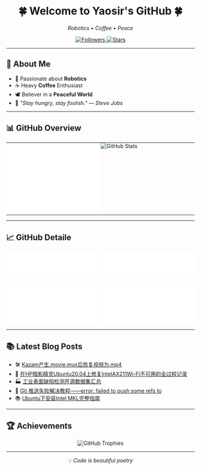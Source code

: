 <!-- ===== HEADER ===== -->
<div align="center">

# 🍀 Welcome to **Yaosir's GitHub** 🍀  
_Robotics • Coffee • Peace_

<!-- Badges -->
<p>
  <a href="https://github.com/BreCaspian?tab=followers">
    <img alt="Followers" src="https://img.shields.io/github/followers/BreCaspian?label=Followers&style=for-the-badge&color=6aa6f8&labelColor=1a1b27">
  </a>
  <a href="https://github.com/BreCaspian">
    <img alt="Stars" src="https://img.shields.io/github/stars/BreCaspian?label=Stars&style=for-the-badge&color=f8d866&labelColor=1a1b27">
  </a>
</p>

</div>

---




## 🧩 About Me

- 🤖 Passionate about **Robotics**
- ☕ Heavy **Coffee** Enthusiast
- 🕊️ Believer in a **Peaceful World**
- 🌟 *"Stay hungry, stay foolish." — Steve Jobs*

---

## 📊 GitHub Overview

<div align="center">
  <table style="width:100%; border-collapse:collapse; border:none; border-spacing:0;">
    <tr>
      <td style="padding:0; border:none; vertical-align:top; width:50%;">
        <img src="github-metrics.svg"
             alt="GitHub Metrics"
             style="max-width:100%; height:auto; display:block;" />
      </td>
      <td style="padding:0; border:none; vertical-align:top; width:50%;">
        <img src="https://github-readme-stats.vercel.app/api?username=BreCaspian&theme=tokyonight&show_icons=true&include_all_commits=true&count_private=true&hide_border=true&bg_color=00000000"
             alt="GitHub Stats"
             style="max-width:100%; height:auto; display:block;" />
      </td>
    </tr>
  </table>
</div>


---

## 📈 GitHub Detaile

<div align="center" style="display: flex; flex-wrap: wrap; justify-content: center; gap: 20px;">

<img src="https://github.com/BreCaspian/BreCaspian/blob/main/github-metrics/languages.indepth.svg" alt="Languages" width="48%" />
<img src="./github-metrics/reactions.svg" alt="Reactions" width="48%" />
<img src="https://github.com/BreCaspian/BreCaspian/blob/main/github-metrics/followup.indepth.svg" alt="Issues & PRs" width="48%" />
<img src="https://github.com/BreCaspian/BreCaspian/blob/main/github-metrics/repositories.pinned.svg" alt="Pinned Repos" width="48%" />

</div>

---

## 📚 Latest Blog Posts

<!-- BLOG-POST-LIST:START -->
- 🛠️ [Kazam产生.movie.mux后恢复视频为.mp4](https://blog.csdn.net/qq_60865111/article/details/149882889)
- 📶 [在HP暗影精灵Ubuntu20.04上修复IntelAX211Wi-Fi不可用的全过程记录](https://blog.csdn.net/qq_60865111/article/details/149123368)
- 🏭 [工业表面缺陷检测开源数据集汇总](https://blog.csdn.net/qq_60865111/article/details/149000368)
- 🔧 [Git 推送失败解决教程——error: failed to push some refs to](https://blog.csdn.net/qq_60865111/article/details/148456311)
- 📚 [Ubuntu下安装Intel MKL完整指南](https://blog.csdn.net/qq_60865111/article/details/147261872)
<!-- BLOG-POST-LIST:END -->

---

## 🏆 Achievements

<div align="center">
<img src="https://github-profile-trophy.vercel.app/?username=BreCaspian&row=1&column=5&theme=juicyfresh&no-frame=true&no-bg=true" alt="GitHub Trophies"/>
</div>

---

<p align="center">
  💡 <i>Code is beautiful poetry</i>
</p>











<!-- GitHub Activity Graph GitHub 活动图 -->



<!--
**BreCaspian/BreCaspian** is a ✨ _special_ ✨ repository because its `README.md` (this file) appears on your GitHub profile.


[![Top Langs](https://github-readme-stats.vercel.app/api/top-langs/?username=BreCaspian)](https://github.com/anuraghazra/github-readme-stats)


profile-3d-contrib/profile-green-animate.svg
样式：绿色动态主题
特点：以绿色为主色调，带有动态动画效果，展示您的GitHub贡献记录（如提交、PR等）。
profile-3d-contrib/profile-green.svg
样式：绿色静态主题
特点：与绿色动态版类似，但没有动画效果，适合静态展示。
profile-3d-contrib/profile-season-animate.svg
样式：季节动态主题
特点：根据当前季节（春、夏、秋、冬）自动调整颜色和背景，并带有动态效果。
profile-3d-contrib/profile-season.svg
样式：季节静态主题
特点：与季节动态版类似，但无动画，颜色随季节变化。
profile-3d-contrib/profile-south-season-animate.svg
样式：南半球季节动态主题
特点：专为南半球用户设计，季节与北半球相反（例如北半球夏季时，南半球为冬季），带有动态效果。
profile-3d-contrib/profile-south-season.svg
样式：南半球季节静态主题
特点：南半球季节主题的静态版本，无动画效果。
profile-3d-contrib/profile-night-view.svg
样式：夜景主题
特点：以深色背景和星空效果展示，模拟夜间景观，静态展示。
profile-3d-contrib/profile-night-green.svg
样式：夜间绿色主题
特点：夜景背景搭配绿色贡献块，静态展示。
profile-3d-contrib/profile-night-rainbow.svg
样式：夜间彩虹主题
特点：夜景背景搭配彩虹色贡献块，静态展示。
profile-3d-contrib/profile-gitblock.svg
样式：Git块主题
特点：以GitHub风格的方块形式展示贡献，静态展示。



![](https://stats.justsong.cn/api/leetcode?username=Brecaspian&cn=true)  leetcode



<img src="https://img.shields.io/badge/-HTML5-E34F26?style=flat-square&logo=html5&logoColor=white" /> 
<img src="https://img.shields.io/badge/-CSS3-1572B6?style=flat-square&logo=css3" /> 
<img src="https://img.shields.io/badge/-JavaScript-oringe?style=flat-square&logo=javascript" /> 小徽章


<p align="center">
  <a href="https://skillicons.dev">
    <img src="https://skillicons.dev/icons?i=c,cpp,py,pytorch,tensorflow,raspberrypi,rust,stackoverflow,visualstudio,vscode,pycharm,opencv,matlab,linux,gmail,github,git,gcp,docker，anaconda&theme=dark&perline=6" />
  </a>
</p>



![](https://img.shields.io/badge/Python-FFD749?style=for-the-badge&logo=python&logoColor=white)


-----------------------------------------------------------------------------------------------------------------------





<!--
  <div>&nbsp;</div>




<div style="display: flex; justify-content: center; align-items: center;">
  <img src="https://raw.githubusercontent.com/Tarikul-Islam-Anik/Animated-Fluent-Emojis/master/Emojis/Hand%20gestures/Waving%20Hand.png" alt="Waving Hand" width="50" height="50" />
  <img src="https://raw.githubusercontent.com/Tarikul-Islam-Anik/Animated-Fluent-Emojis/master/Emojis/Travel%20and%20places/Glowing%20Star.png" alt="Glowing Star" width="50" height="50" />
  <img src="https://raw.githubusercontent.com/Tarikul-Islam-Anik/Animated-Fluent-Emojis/master/Emojis/Travel%20and%20places/Fire.png" alt="Fire" width="50" height="50" />
  <img src="https://raw.githubusercontent.com/Tarikul-Islam-Anik/Animated-Fluent-Emojis/master/Emojis/Travel%20and%20places/Sun.png" alt="Sun" width="50" height="50" />  
  <img src="https://raw.githubusercontent.com/Tarikul-Islam-Anik/Animated-Fluent-Emojis/master/Emojis/Travel%20and%20places/Rocket.png" alt="Rocket" width="50" height="50" />
  <img src="https://raw.githubusercontent.com/Tarikul-Islam-Anik/Animated-Fluent-Emojis/master/Emojis/Travel%20and%20places/Ringed%20Planet.png" alt="Ringed Planet" width="50" height="50" />
  <img src="https://raw.githubusercontent.com/Tarikul-Islam-Anik/Animated-Fluent-Emojis/master/Emojis/Travel%20and%20places/Comet.png" alt="Comet" width="50" height="50" />
  <img src="https://raw.githubusercontent.com/Tarikul-Islam-Anik/Animated-Fluent-Emojis/master/Emojis/Food/Red%20Apple.png" alt="Red Apple" width="50" height="50" />
  <img src="https://raw.githubusercontent.com/Tarikul-Islam-Anik/Animated-Fluent-Emojis/master/Emojis/Animals/Peacock.png" alt="Peacock" width="50" height="50" />
  <img src="https://raw.githubusercontent.com/Tarikul-Islam-Anik/Animated-Fluent-Emojis/master/Emojis/Animals/Four%20Leaf%20Clover.png" alt="Four Leaf Clover" width="55" height="55" />
  <img src="https://raw.githubusercontent.com/Tarikul-Islam-Anik/Animated-Fluent-Emojis/master/Emojis/Animals/Dove.png" alt="Dove" width="50" height="50" />
</div>


<h1 style="color: #FFA500;">Welcome to Yaosir's GitHub ! 🍀</h1>



![Typing SVG](https://readme-typing-svg.demolab.com/?lines=The+World+Remains+Peaceful+Forever+!)







<div style="display: flex; align-items: flex-start;"><img src="https://techstack-generator.vercel.app/cpp-icon.svg" alt="icon" width="65" height="65" /><img src="https://techstack-generator.vercel.app/python-icon.svg" alt="icon" width="65" height="65" /><img src="https://techstack-generator.vercel.app/github-icon.svg" alt="icon" width="65" height="65" /><img src="https://techstack-generator.vercel.app/docker-icon.svg" alt="icon" width="65" height="65" /><img src="https://techstack-generator.vercel.app/raspberrypi-icon.svg" alt="icon" width="65" height="65" /><img src="https://techstack-generator.vercel.app/react-icon.svg" alt="icon" width="65" height="65" /></div>





<div style="display: flex; flex-direction: column; align-items: center; gap: 15px;">
  <div style="display: flex; justify-content: center; gap: 10px;">
    <a href="https://GitHub.com/Naereen/StrapDown.js/graphs/commit-activity">
      <img src="https://img.shields.io/badge/Maintained%3F-yes-green.svg" alt="Maintenance">
    </a>
    <img src="https://img.shields.io/badge/maintainer-theMaintainer-blue" alt="Maintainer">
    <a href="http://shields.io/">
      <img src="https://img.shields.io/website-up-down-green-red/http/shields.io.svg" alt="Website shields.io">
    </a>
    <a href="https://GitHub.com/Naereen/ama">
      <img src="https://img.shields.io/badge/Ask%20me-anything-1abc9c.svg" alt="Ask Me Anything !">
    </a>
  </div>
  <div style="display: flex; justify-content: center; gap: 10px;">
    <a href="https://GitHub.com/Naereen/ama.fr">
      <img src="https://img.shields.io/badge/Demandez%20moi-n'%20importe%20quoi-1abc9c.svg" alt="Demandez moi n'importe quoi !">
    </a>
    <a href="https://github.com/Naereen/StrapDown.js/blob/master/LICENSE">
      <img src="https://img.shields.io/github/license/Naereen/StrapDown.js.svg" alt="GitHub license">
    </a>
    <a href="https://blog.csdn.net/qq_60865111?type=blog">
      <img src="https://img.shields.io/badge/Blog-CSDN-orange.svg" alt="Blog">
    </a>
  </div>
</div>




<img src="https://quotes-github-readme.vercel.app/api?type=horizontal&theme=dark&quote=只要是个问题就一定能被解决，解决不了只有两种可能，一种是方法错误，另一种是能力不够。&author=🍀"  />









---------------------------------------------------------------------------------------------------------------------








 👋 


Here are some ideas to get you started:

- 🔭 I’m currently working on ...
- 🌱 I’m currently learning ...
- 👯 I’m looking to collaborate on ...
- 🤔 I’m looking for help with ...
- 💬 Ask me about ...
- 📫 How to reach me: ...
- 😄 Pronouns: ...
- ⚡ Fun fact: ...
-->



